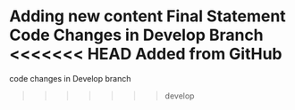 Adding new content
Final Statement
Code Changes in Develop Branch 
<<<<<<< HEAD
Added from GitHub
=======
code changes in Develop branch
>>>>>>> develop
